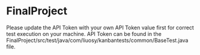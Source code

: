 # FinalProject

Please update the API Token with your own API Token value first for correct test execution on your machine.
API Token can be found in the FinalProject/src/test/java/com/liuosy/kanbantests/common/BaseTest.java file.
